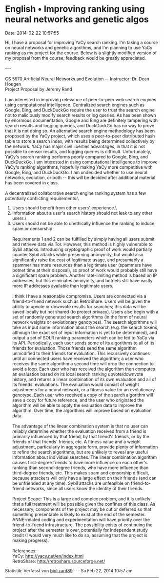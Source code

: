English • Improving ranking using neural networks and genetic algos
===================================================================

Date: 2014-02-22 10:57:55

Hi, I have a proposal for improving YaCy search ranking. I\'m taking a
course on neural networks and genetic algorithms, and I\'m planning to
use YaCy ranking as my project for the course. Below is a slightly
modified version of my proposal from the course; feedback would be
greatly appreciated.\
\
\-\--\
\
CS 5970 Artificial Neural Networks and Evolution -- Instructor: Dr. Dean
Hougen\
Project Proposal by Jeremy Rand\
\
I am interested in improving relevance of peer-to-peer web search
engines using computational intelligence. Centralized search engines
such as Google, Bing, and DuckDuckGo require the user to trust the
search engine not to maliciously modify search results or log queries.
As has been shown by enormous documentation, Google and Bing are
definitely tampering with search results and logging queries, and
DuckDuckGo has no way to prove that it is not doing so. An alternative
search engine methodology has been proposed by the YaCy project, which
uses a peer-to-peer distributed hash table to store a search index, with
results being determined collectively by the network. YaCy has major
civil liberties advantages, in that it is not possible to censor
results, and logging queries is difficult. Unfortunately, YaCy\'s search
ranking performs poorly compared to Google, Bing, and DuckDuckGo. I am
interested in using computational intelligence to improve YaCy\'s
ranking algorithms, hopefully making YaCy more competitive with Google,
Bing, and DuckDuckGo. I am undecided whether to use neural networks,
evolution, or both -- this will be decided after additional material has
been covered in class.\
\
A decentralized collaborative search engine ranking system has a few
potentially conflicting requirements:\
1. Users should benefit from other users\' experience.\
2. Information about a user\'s search history should not leak to any
other users.\
3. Users should not be able to unethically influence the ranking to
induce spam or censorship.\
\
Requirements 1 and 2 can be fulfilled by simply having all users submit
and retrieve data via Tor. However, this method is highly vulnerable to
Sybil attacks. Introducing cryptographic proof of work would partially
counter Sybil attacks while preserving anonymity, but would also
significantly raise the cost of legitimate usage, and presumably a
spammer has more resources than a legitimate user (spammers have botnet
time at their disposal), so proof of work would probably still have a
significant spam problem. Another rate-limiting method is based on IP
addresses, but this eliminates anonymity, and botnets still have vastly
more IP addresses available than legitimate users.\
\
I think I have a reasonable compromise. Users are connected via a
friend-to-friend network such as RetroShare. Users will be given the
ability to upvote or downvote results for searches; this data will be
saved locally but not shared (to protect privacy). Users also begin with
a set of randomly generated search algorithms (in the form of neural
network weights or evolutionary genotypes). The search algorithms will
take as input some information about the search (e.g. the search tokens,
although the exact set of input information is yet to be determined),
and output a set of SOLR ranking parameters which can be fed to YaCy via
its API. Periodically, each user sends some of its algorithms to all of
its friends for evaluation. Those friends send the same algorithm
unmodified to their friends for evaluation. This recursively continues
until all connected users have received the algorithm; a user who
receives the same algorithm a second time will drop the connection to
avoid a loop. Each user who has received the algorithm then computes an
evaluation based on its local search ranking upvote/downvote history,
and returns a linear combination of its own evaluation and all of its
friends\' evaluations. The evaluation would consist of weight
adjustments for a neural network, or a fitness value for an evolutionary
genotype. Each user who received a copy of the search algorithm will
save a copy for future reference, and the user who originated the
algorithm will be able to apply the evaluation data to improve the
algorithm. Over time, the algorithms will improve based on evaluation
data.\
\
The advantage of the linear combination system is that no user can
reliably determine whether the evaluation received from a friend is
primarily influenced by that friend, by that friend\'s friends, or by
the friends of that friends\' friends, etc. A fitness value and a weight
adjustment, particularly in aggregate form, provide plenty of
information to refine the search algorithms, but are unlikely to reveal
any useful information about individual searches. The linear combination
algorithm causes first-degree friends to have more influence on each
other\'s ranking than second-degree friends, who have more influence
than third-degree friends, etc. This makes spam and censorship
difficult, because attackers will only have a large effect on their
friends (and can be unfriended at any time). Sybil attacks are
unfeasible on friend-to-friend networks, since all users know the
identity of their friends.\
\
Project Scope: This is a large and complex problem, and it is unlikely
that a full treatment will be possible given the confines of this class.
As necessary, components of the project may be cut or deferred so that
something presentable is likely to exist at the end of the semester.
ANNE-related coding and experimentation will have priority over the
friend-to-friend infrastructure. The possibility exists of continuing
the project after the semester is over, potentially for independent
study credit (I would very much like to do so, assuming that the project
is making progress).\
\
References:\
YaCy: <http://yacy.net/en/index.html>\
RetroShare: <http://retroshare.sourceforge.net/>

Statistik: Verfasst von
[biolizard89](http://forum.yacy-websuche.de/memberlist.php?mode=viewprofile&u=8861)
--- Sa Feb 22, 2014 10:57 am

------------------------------------------------------------------------
